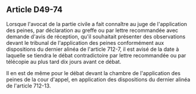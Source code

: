 Article D49-74
----
Lorsque l'avocat de la partie civile a fait connaître au juge de l'application
des peines, par déclaration au greffe ou par lettre recommandée avec demande
d'avis de réception, qu'il souhaitait présenter des observations devant le
tribunal de l'application des peines conformément aux dispositions du dernier
alinéa de l'article 712-7, il est avisé de la date à laquelle se tiendra le
débat contradictoire par lettre recommandée ou par télécopie au plus tard dix
jours avant ce débat.

Il en est de même pour le débat devant la chambre de l'application des peines de
la cour d'appel, en application des dispositions du dernier alinéa de l'article
712-13.
